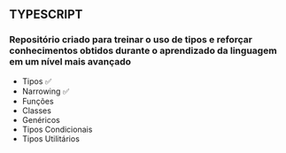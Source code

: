 ## TYPESCRIPT

### Repositório criado para treinar o uso de tipos e reforçar conhecimentos obtidos durante o aprendizado da linguagem em um nível mais avançado

- Tipos ✅
- Narrowing ✅
- Funções 
- Classes
- Genéricos
- Tipos Condicionais
- Tipos Utilitários